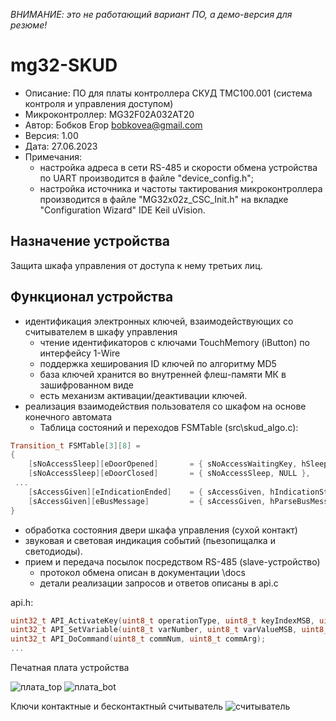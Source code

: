 *ВНИМАНИЕ: это не работающий вариант ПО, а демо-версия для резюме!*

# mg32-SKUD
+ Описание: ПО для платы контроллера СКУД TMC100.001 (система контроля и управления доступом)
+ Микроконтроллер: MG32F02A032AT20
+ Автор: Бобков Егор bobkovea@gmail.com
+ Версия: 1.00
+ Дата: 27.06.2023
+ Примечания:
  + настройка адреса в сети RS-485 и скорости обмена устройства по UART производится в файле "device_config.h";
  + настройка источника и частоты тактирования микроконтроллера производится в файле "MG32x02z_CSC_Init.h" на вкладке "Configuration Wizard" IDE Keil uVision.

## Назначение устройства
Защита шкафа управления от доступа к нему третьих лиц.

## Функционал устройства
+ идентификация электронных ключей, взаимодействующих со считывателем в шкафу управления
  + чтение идентификаторов с ключами TouchMemory (iButton) по интерфейсу 1-Wire
  + поддержка хеширования ID ключей по алгоритму MD5
  + база ключей хранится во внутренней флеш-памяти МК в зашифрованном виде
  + есть механизм активации/деактивации ключей.
+ реализация взаимодействия пользователя со шкафом на основе конечного автомата
  + Таблица состояний и переходов FSMTable (src\skud_algo.c):
```c++
Transition_t FSMTable[3][8] =
{
	[sNoAccessSleep][eDoorOpened] 		= { sNoAccessWaitingKey, hSleepToWaiting },
	[sNoAccessSleep][eDoorClosed] 		= { sNoAccessSleep, NULL },
 ...
	[sAccessGiven][eIndicationEnded] 	= { sAccessGiven, hIndicationStop },
	[sAccessGiven][eBusMessage] 		= { sAccessGiven, hParseBusMessage },
}
```
  + обработка состояния двери шкафа управления (сухой контакт)
  + звуковая и световая индикация событий (пьезопищалка и светодиоды).
+ прием и передача посылок посредством RS-485 (slave-устройство)
  + протокол обмена описан в документации \docs
  + детали реализации запросов и ответов описаны в api.c

api.h:
```c++
uint32_t API_ActivateKey(uint8_t operationType, uint8_t keyIndexMSB, uint8_t keyIndexLSB);
uint32_t API_SetVariable(uint8_t varNumber, uint8_t varValueMSB, uint8_t varValueLSB);
uint32_t API_DoCommand(uint8_t commNum, uint8_t commArg);
...
```
Печатная плата устройства

![плата_top](https://github.com/bobkovea/mg32-SKUD/assets/52193810/e7921a8e-56d3-485b-8935-77139d90294c)
![плата_bot](https://github.com/bobkovea/mg32-SKUD/assets/52193810/da3d5485-feb0-40c6-93dd-cbba72628bb1)

Ключи контактные и бесконтактный считыватель
![считыватель](https://github.com/bobkovea/mg32-SKUD/assets/52193810/ceaace7d-561b-4039-a0f7-7998bfedb36b)




